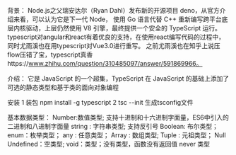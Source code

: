 背景：   Node.js之父瑞安达尔（Ryan Dahl）发布新的开源项目 deno，从官方介绍来看，可以认为它是下一代 Node，
        使用 Go 语言代替 C++ 重新编写跨平台底层内核驱动，上层仍然使用 V8 引擎，最终提供一个安全的 TypeScript 运行。
        typescript对angular和react有着优良的支持，在使用react编写代码的过程中，同时尤雨溪也在用typescript对Vue3.0进行重写。
        之前尤雨溪也在知乎上说压flow压错了宝，typescript真香https://www.zhihu.com/question/310485097/answer/591869966。

介绍：  它是 JavaScript 的一个超集，TypeScript 在 JavaScript 的基础上添加了可选的静态类型和基于类的面向对象编程
 
 

安装
        1 装包 npm install -g typescript
        2 tsc --init 生成tsconfig文件

基本数据类型：
        Number:数值类型;  支持十进制和十六进制字面量，ES6中引入的二进制和八进制字面量
        string : 字符串类型; 支持反引号
        Boolean: 布尔类型；
        enum：枚举类型；
        any :  任意类型；
        Array : 数组类型;
        Tuple : 元祖类型；
        Null Undefined：空类型;
        void：类型；没有类型，函数没有返回值
        never 类型